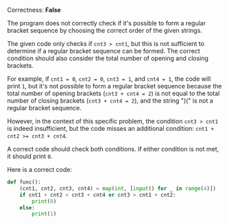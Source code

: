 Correctness: **False**

The program does not correctly check if it's possible to form a regular bracket sequence by choosing the correct order of the given strings. 

The given code only checks if `cnt3 > cnt1`, but this is not sufficient to determine if a regular bracket sequence can be formed. The correct condition should also consider the total number of opening and closing brackets.

For example, if `cnt1 = 0`, `cnt2 = 0`, `cnt3 = 1`, and `cnt4 = 1`, the code will print `1`, but it's not possible to form a regular bracket sequence because the total number of opening brackets (`cnt3 + cnt4 = 2`) is not equal to the total number of closing brackets (`cnt3 + cnt4 = 2`), and the string ")(" is not a regular bracket sequence.

However, in the context of this specific problem, the condition `cnt3 > cnt1` is indeed insufficient, but the code misses an additional condition: `cnt1 + cnt2 >= cnt3 + cnt4`. 

A correct code should check both conditions. If either condition is not met, it should print `0`. 

Here is a correct code:
```python
def func():
    (cnt1, cnt2, cnt3, cnt4) = map(int, [input() for _ in range(4)])
    if cnt1 + cnt2 < cnt3 + cnt4 or cnt3 > cnt1 + cnt2:
        print(0)
    else:
        print(1)
```